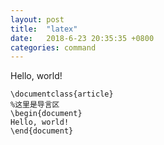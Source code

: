 ```yaml
---
layout: post
title:  "latex"
date:   2018-6-23 20:35:35 +0800
categories: command
---
```


Hello, world!
```
\documentclass{article}
%这里是导言区
\begin{document}
Hello, world!
\end{document}
```

